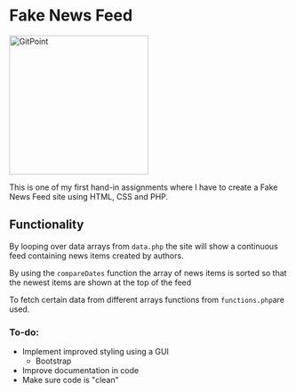 # Fake News Feed
  <img alt="GitPoint" title="GitPoint" src="https://cdn.dribbble.com/users/393983/screenshots/3336307/fake_news_by_laura_guardalabene_for_junk-o.jpg" width="250">

This is one of my first hand-in assignments where I have to create a Fake News Feed site using HTML, CSS and PHP.
## Functionality
By looping over data arrays from `data.php` the site will show a continuous feed containing news items created by authors.

By using the `compareDates` function the array of news items is sorted so that the newest items are shown at the top of the feed

To fetch certain data from different arrays functions from `functions.php`are used.


### To-do:
- Implement improved styling using a GUI
  - Bootstrap
- Improve documentation in code
- Make sure code is "clean"
